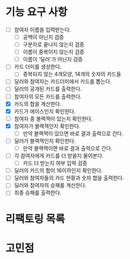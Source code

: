 # 기능 요구 사항
- [ ] 참여자 이름을 입력받는다.
  - [ ] 공백이 아닌지 검증
  - [ ] 구분자로 끝나지 않는지 검증
  - [ ] 이름이 중복이지 않는지 검증
  - [ ] 이름이 '딜러'가 아닌지 검증
- [ ] 카드 더미를 생성한다.
  - [ ] 중복되지 않는 4개모양, 14개의 숫자의 카드들
- [ ] 딜러와 참여자는 카드더미에서 카드를 뽑는다.
- [ ] 딜러의 공개된 카드를 출력한다.
- [ ] 참여자의 모든 카드를 출력한다.
- [x] 카드의 합을 계산한다.
- [x] 카드가 에이스인지 확인한다. 
- [ ] 참여자 중 블랙잭이 있는지 확인한다.
- [x] 참여자가 블랙잭인지 확인한다.
  - [ ] 만약 블랙잭이 있으면 바로 결과 출력으로 간다.
- [ ] 딜러가 블랙잭인지 확인한다.
  - [ ] 만약 블랙잭이면 바로 결과 출력으로 간다. 
- [ ] 각 참여자에게 카드를 더 받을지 물어본다.
  - [ ] 카드 더 받는지 여부 입력 검증
- [ ] 딜러의 카드의 합이 16이하인지 확인한다.
- [ ] 딜러와 참여자들의 카드 현황과 숫자 합을 출력한다.
- [ ] 딜러와 참여자의 승패를 계산한다.
- [ ] 최종 승패를 출력한다.

# 리팩토링 목록


# 고민점